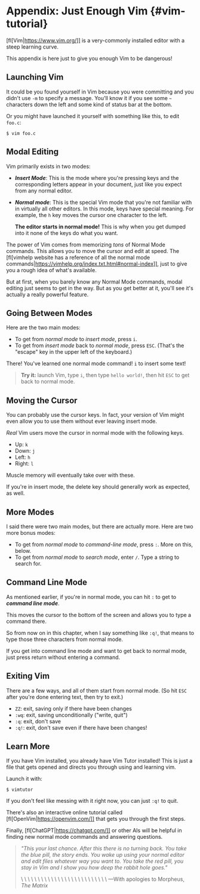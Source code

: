 # Appendix: Just Enough Vim {#vim-tutorial}

[fl[Vim|https://www.vim.org/]] is a very-commonly installed editor with
a steep learning curve.

This appendix is here just to give you enough Vim to be dangerous!

## Launching Vim

It could be you found yourself in Vim because you were committing and
you didn't use `-m` to specify a message. You'll know it if you see some
`~` characters down the left and some kind of status bar at the bottom.

Or you might have launched it yourself with something like this, to edit
`foo.c`:

``` {.default}
$ vim foo.c
```

## Modal Editing

Vim primarily exists in two modes:

* ***Insert Mode***: This is the mode where you're pressing keys and the
  corresponding letters appear in your document, just like you expect
  from any normal editor.

* ***Normal mode***: This is the special Vim mode that you're not
  familiar with in virtually all other editors. In this mode, keys have
  special meaning. For example, the `h` key moves the cursor one
  character to the left.

  **The editor starts in normal mode!** This is why when you get dumped
  into it none of the keys do what you want.

The power of Vim comes from memorizing *tons* of Normal Mode commands.
This allows you to move the cursor and edit at speed. The [fl[vimhelp
website has a reference of all the normal mode
commands|https://vimhelp.org/index.txt.html#normal-index]], just to give
you a rough idea of what's available.

But at first, when you barely know any Normal Mode commands, modal
editing just seems to get in the way. But as you get better at it,
you'll see it's actually a really powerful feature.

## Going Between Modes

Here are the two main modes:

* To get from *normal mode* to *insert mode*, press `i`.
* To get from *insert mode* back to *normal mode*, press `ESC`. (That's
  the "escape" key in the upper left of the keyboard.)

There! You've learned one normal mode command! `i` to insert some text!

> **Try it:** launch Vim, type `i`, then type `hello world!`, then hit
> `ESC` to get back to normal mode.

## Moving the Cursor

You can probably use the cursor keys. In fact, your version of Vim might
even allow you to use them without ever leaving insert mode.

*Real* Vim users move the cursor in normal mode with the following keys.

* Up: `k`
* Down: `j`
* Left: `h`
* Right: `l`

Muscle memory will eventually take over with these.

If you're in insert mode, the delete key should generally work as
expected, as well.

## More Modes

I said there were two main modes, but there are actually more. Here are
two more bonus modes:

* To get from *normal mode* to *command-line mode*, press `:`. More on
  this, below.
* To get from *normal mode* to *search mode*, enter `/`. Type a string
  to search for.

## Command Line Mode

As mentioned earlier, if you're in normal mode, you can hit `:` to get
to ***command line mode***.

This moves the cursor to the bottom of the screen and allows you to type
a command there.

So from now on in this chapter, when I say something like `:q!`, that
means to type those three characters from normal mode.

If you get into command line mode and want to get back to normal mode,
just press return without entering a command.

## Exiting Vim

There are a few ways, and all of them start from normal mode. (So hit
`ESC` after you're done entering text, then try to exit.)

* `ZZ`: exit, saving only if there have been changes
* `:wq`: exit, saving unconditionally ("write, quit")
* `:q`: exit, don't save
* `:q!`: exit, don't save even if there have been changes!

## Learn More

If you have Vim installed, you already have Vim Tutor installed! This is
just a file that gets opened and directs you through using and learning
vim.

Launch it with:

``` {.default}
$ vimtutor
```

If you don't feel like messing with it right now, you can just `:q!` to
quit.

There's also an interactive online tutorial called
[fl[OpenVim|https://openvim.com/]] that gets you through the first
steps.

Finally, [fl[ChatGPT|https://chatgpt.com/]] or other AIs will be helpful
in finding new normal mode commands and answering questions.

> _"This your last chance. After this there is no turning back. You take
> the blue pill, the story ends. You wake up using your normal editor
> and edit files whatever way you want to. You take the red pill, you
> stay in Vim and I show you how deep the rabbit hole goes."_
>
> \ \ \ \ \ \ \ \ \ \ \ \ \ \ \ \ \ \ \ \ \ \ \ \ \ \ —With apologies to Morpheus, _The Matrix_

